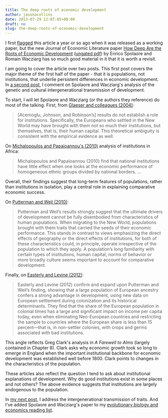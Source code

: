 ```yaml
---
title: The deep roots of economic development
author: jasonacollins
date: 2013-07-29 12:07:05+00:00
draft: no
slug: the-deep-roots-of-economic-development
---
```


I first [flagged](https://jasoncollins.blog/the-deep-roots-of-development/) this article a year or so ago when it was released as a working paper, but the new Journal of Economic Literature paper [How Deep Are the Roots of Economic Development](https://doi.org/10.1257/jel.51.2.325) ([ungated pdf](http://sites.tufts.edu/enricospolaore/files/2012/08/RootsF.pdf)) by Enrico Spolaore and Romain Wacziarg has so much good material in it that it is worth a revisit.

I am going to cover the article over two posts. This first post covers the major theme of the first half of the paper - that it is populations, not institutions, that underlie persistent differences in economic development. In [a second post](https://jasoncollins.blog/the-intergenerational-transmission-of-economic-development/), I comment on Spolaore and Wacziarg's analysis of the genetic and cultural intergenerational transmission of development.

To start, I will let Spolaore and Wacziarg (or the authors they reference) do most of the talking. First, from [Glaeser and colleagues (2004)](https://doi.org/10.1023/B:JOEG.0000038933.16398.ed):

>[Acemoglu, Johnson, and Robinson’s] results do not establish a role for institutions. Specifically, the Europeans who settled in the New World may have brought with them not so much their institutions, but themselves, that is, their human capital. This theoretical ambiguity is consistent with the empirical evidence as well.

On [Michalopoulos and Papaioannou's (2010)](http://www.dartmouth.edu/~elias/Michalopoulos_Papaioannou.pdf) analysis of institutions in Africa:

>Michalopoulos and Papaioannou (2010) find that national institutions have little effect when one looks at the economic performance of homogeneous ethnic groups divided by national borders. ...

Overall, their findings suggest that long-term features of populations, rather than institutions in isolation, play a central role in explaining comparative economic success.

On [Putterman and Weil (2010)](http://qje.oxfordjournals.org/content/125/4/1627.short):

>Putterman and Weil’s results strongly suggest that the ultimate drivers of development cannot be fully disembodied from characteristics of human populations. When migrating to the New World, populations brought with them traits that carried the seeds of their economic performance. This stands in contrast to views emphasizing the direct effects of geography or the direct effects of institutions, for both of these characteristics could, in principle, operate irrespective of the population to which they apply. A population’s long familiarity with certain types of institutions, human capital, norms of behavior or more broadly culture seems important to account for comparative development.

Finally, on [Easterly and Levine (2012)](http://ideas.repec.org/p/nbr/nberwo/18162.html):

>Easterly and Levine (2012) confirm and expand upon Putterman and Weil’s finding, showing that a large population of European ancestry confers a strong advantage in development, using new data on European settlement during colonization and its historical determinants. They find that the share of the European population in colonial times has a large and significant impact on income per capita today, even when eliminating Neo-European countries and restricting the sample to countries where the European share is less than 15 percent—that is, in non-settler colonies, with crops and germs associated with bad institutions.

This angle reflects Greg Clark's analysis in *A Farewell to Alms* (largely contained in Chapter 8). Clark asks why economic growth took so long to emerge in England when the important institutional backbone for economic development was established well before 1800. Clark points to changes in the characteristics of the population.

These articles also reflect the question I tend to ask about institutional explanations of development. Why do good institutions exist in some places and not others? The above evidence suggests that institutions are largely endogenous to the population.

In [my next post](https://jasoncollins.blog/the-intergenerational-transmission-of-economic-development/), I address the intergenerational transmission of traits. And I've added Spolaore and Wacziarg's paper to my [evolutionary biology and economics reading list](https://jasoncollins.blog/economics-and-evolutionary-biology-reading-list/).
